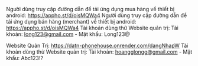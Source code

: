 Người dùng truy cập đường dẫn để tải ứng dụng mua hàng về thiết bị android: https://appho.st/d/oisMQWa4
Người dùng truy cập đường dẫn để tải ứng dụng bán hàng (merchant) về thiết bị android: https://appho.st/d/oisMQWa4
Tài khoản dùng thử Website quản trị: Tài khoản: long123@gmail.com - Mật khẩu: Long123@

Website Quản Trị: https://datn-phonehouse.onrender.com/dangNhapW
Tài khoản dùng thử Website quản trị: Tài khoản: hoangglongg@gmail.com - Mật khẩu: Abc123!?
